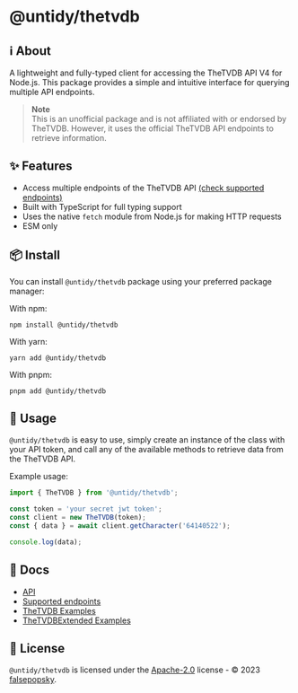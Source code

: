 # @untidy/thetvdb

## :information_source: About

A lightweight and fully-typed client for accessing the TheTVDB API V4 for Node.js. This package
provides a simple and intuitive interface for querying multiple API endpoints.

> **Note**  
> This is an unofficial package and is not affiliated with or endorsed by TheTVDB. However, it uses
> the official TheTVDB API endpoints to retrieve information.

## :sparkles: Features

- Access multiple endpoints of the TheTVDB API
  [(check supported endpoints)](https://github.com/falsepopsky/thetvdb/blob/main/docs/endpoints.md)
- Built with TypeScript for full typing support
- Uses the native `fetch` module from Node.js for making HTTP requests
- ESM only

## :package: Install

You can install `@untidy/thetvdb` package using your preferred package manager:

With npm:

```
npm install @untidy/thetvdb
```

With yarn:

```
yarn add @untidy/thetvdb
```

With pnpm:

```
pnpm add @untidy/thetvdb
```

## :beginner: Usage

`@untidy/thetvdb` is easy to use, simply create an instance of the class with your API token, and
call any of the available methods to retrieve data from the TheTVDB API.

Example usage:

```javascript
import { TheTVDB } from '@untidy/thetvdb';

const token = 'your secret jwt token';
const client = new TheTVDB(token);
const { data } = await client.getCharacter('64140522');

console.log(data);
```

## :page_facing_up: Docs

- [API](https://untidy-thetvdb.netlify.app/api)
- [Supported endpoints](https://untidy-thetvdb.netlify.app/guide/supported-endpoints)
- [TheTVDB Examples](https://untidy-thetvdb.netlify.app/api/thetvdb)
- [TheTVDBExtended Examples](https://untidy-thetvdb.netlify.app/api/thetvdb-extended)

## :scroll: License

`@untidy/thetvdb` is licensed under the
[Apache-2.0](https://github.com/falsepopsky/thetvdb/blob/main/LICENSE) license - © 2023
[falsepopsky](https://github.com/falsepopsky).
